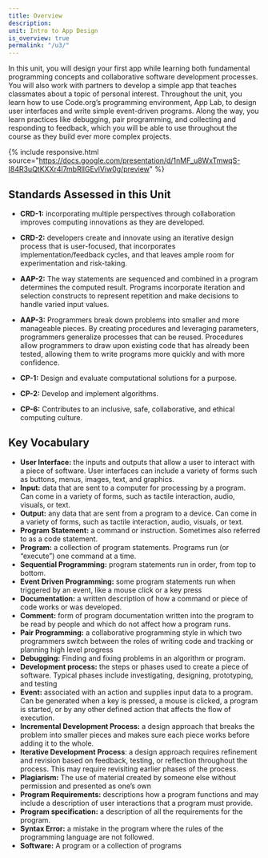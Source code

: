 ```yaml
---
title: Overview
description: 
unit: Intro to App Design
is_overview: true
permalink: "/u3/"
---
```


In this unit, you will design your first app while learning both fundamental programming concepts and collaborative software development processes. You will also work with partners to develop a simple app that teaches classmates about a topic of personal interest. Throughout the unit, you learn how to use Code.org’s programming environment, App Lab, to design user interfaces and write simple event-driven programs. Along the way, you learn practices like debugging, pair programming, and collecting and responding to feedback, which you will be able to use throughout the course as they build ever more complex projects.

{% include responsive.html source="https://docs.google.com/presentation/d/1nMF_u8WxTmwqS-I84R3uQtKXXr4l7mbRllGEvlViw0g/preview" %}

## Standards Assessed in this Unit

- **CRD-1:** incorporating multiple perspectives through collaboration improves computing innovations as they are developed.
- **CRD-2:** developers create and innovate using an iterative design process that is user-focused, that incorporates implementation/feedback cycles, and that leaves ample room for experimentation and risk-taking.
- **AAP-2:** The way statements are sequenced and combined in a program determines the computed result. Programs incorporate iteration and selection constructs to represent repetition and make decisions to handle varied input values.
- **AAP-3:** Programmers break down problems into smaller and more manageable pieces. By creating procedures and leveraging parameters, programmers generalize processes that can be reused. Procedures allow programmers to draw upon existing code that has already been tested, allowing them to write programs more quickly and with more confidence.

- **CP-1:** Design and evaluate computational solutions for a purpose.
- **CP-2:** Develop and implement algorithms.
- **CP-6:**	Contributes to an inclusive, safe, collaborative, and ethical computing culture.

## Key Vocabulary

- **User Interface:** the inputs and outputs that allow a user to interact with a piece of software. User interfaces can include a variety of forms such as buttons, menus, images, text, and graphics.
- **Input:** data that are sent to a computer for processing by a program. Can come in a variety of forms, such as tactile interaction, audio, visuals, or text.
- **Output:** any data that are sent from a program to a device. Can come in a variety of forms, such as tactile interaction, audio, visuals, or text.
- **Program Statement:** a command or instruction. Sometimes also referred to as a code statement. 
- **Program:** a collection of program statements. Programs run (or “execute”) one command at a time.
- **Sequential Programming:** program statements run in order, from top to bottom.
- **Event Driven Programming:** some program statements run when triggered by an event, like a mouse click or a key press
- **Documentation:** a written description of how a command or piece of code works or was developed.
- **Comment:** form of program documentation written into the program to be read by people and which do not affect how a program runs. 
- **Pair Programming:** a collaborative programming style in which two programmers switch between the roles of writing code and tracking or planning high level progress
- **Debugging:** Finding and fixing problems in an algorithm or program.
- **Development process:** the steps or phases used to create a piece of software. Typical phases include investigating, designing, prototyping, and testing 
- **Event:** associated with an action and supplies input data to a program. Can be generated when a key is pressed, a mouse is clicked, a program is started, or by any other defined action that affects the flow of execution.
- **Incremental Development Process:** a design approach that breaks the problem into smaller pieces and makes sure each piece works before adding it to the whole.
- **Iterative Development Process**: a design approach requires refinement and revision based on feedback, testing, or reflection throughout the process. This may require revisiting earlier phases of the process.
- **Plagiarism:** The use of material created by someone else without permission and presented as one’s own
- **Program Requirements:** descriptions how a program functions and may include a description of user interactions that a program must provide.
- **Program specification:** a description of all the requirements for the program. 
- **Syntax Error:** a mistake in the program where the rules of the programming language are not followed.
- **Software:** A program or a collection of programs